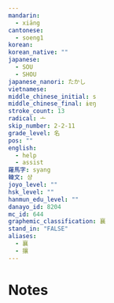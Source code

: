 ```yaml
---
mandarin:
  - xiāng
cantonese:
  - soeng1
korean:
korean_native: ""
japanese:
  - SOU
  - SHOU
japanese_nanori: たかし
vietnamese:
middle_chinese_initial: s
middle_chinese_final: ɨɐŋ
stroke_count: 13
radical: 亠
skip_number: 2-2-11
grade_level: 名
pos: ""
english:
  - help
  - assist
羅馬字: syang
韓文: 샹
joyo_level: ""
hsk_level: ""
hanmun_edu_level: ""
danayo_id: 8204
mc_id: 644
graphemic_classification: 襄
stand_in: "FALSE"
aliases:
  - 襄
  - 攘
---
```


# Notes

